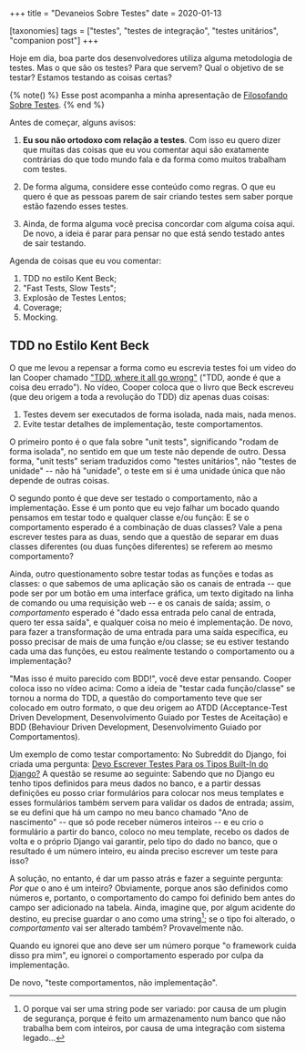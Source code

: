 +++
title = "Devaneios Sobre Testes"
date = 2020-01-13

[taxonomies]
tags = ["testes", "testes de integração", "testes unitários", "companion post"]
+++

Hoje em dia, boa parte dos desenvolvedores utiliza alguma metodologia de
testes. Mas o que são os testes? Para que servem? Qual o objetivo de se
testar? Estamos testando as coisas certas?

<!-- more -->

{% note() %}
Esse post acompanha a minha apresentação de [Filosofando Sobre
Testes](https://presentations.juliobiason.me/filosofando-testes.html).
{% end %}

Antes de começar, alguns avisos:

1. **Eu sou não ortodoxo com relação a testes**. Com isso eu quero dizer que
   muitas das coisas que eu vou comentar aqui são exatamente contrárias do que
   todo mundo fala e da forma como muitos trabalham com testes.

2. De forma alguma, considere esse conteúdo como regras. O que eu quero é que
   as pessoas parem de sair criando testes sem saber porque estão fazendo
   esses testes.

3. Ainda, de forma alguma você precisa concordar com alguma coisa aqui. De
   novo, a ideia é parar para pensar no que está sendo testado antes de sair
   testando.

Agenda de coisas que eu vou comentar:

1. TDD no estilo Kent Beck;
2. "Fast Tests, Slow Tests";
3. Explosão de Testes Lentos;
4. Coverage;
5. Mocking.

## TDD no Estilo Kent Beck

O que me levou a repensar a forma como eu escrevia testes foi um vídeo do Ian
Cooper chamado ["TDD, where it all go wrong"](https://vimeo.com/68375232)
("TDD, aonde é que a coisa deu errado"). No vídeo, Cooper coloca que o livro que
Beck escreveu (que deu origem a toda a revolução do TDD) diz apenas duas
coisas:

1. Testes devem ser executados de forma isolada, nada mais, nada menos.
2. Evite testar detalhes de implementação, teste comportamentos.

O primeiro ponto é o que fala sobre "unit tests", significando "rodam de forma
isolada", no sentido em que um teste não depende de outro. Dessa forma, "unit
tests" seriam traduzidos como "testes unitários", não "testes de unidade" --
não há "unidade", o teste em si é uma unidade única que não depende de outras
coisas.

O segundo ponto é que deve ser testado o comportamento, não a implementação.
Esse é um ponto que eu vejo falhar um bocado quando pensamos em testar todo e
qualquer classe e/ou função: E se o comportamento esperado é a combinação de
duas classes? Vale a pena escrever testes para as duas, sendo que a questão de
separar em duas classes diferentes (ou duas funções diferentes) se referem ao
mesmo comportamento?

Ainda, outro questionamento sobre testar todas as funções e todas as classes:
o que sabemos de uma aplicação são os canais de entrada -- que pode ser por um
botão em uma interface gráfica, um texto digitado na linha de comando ou uma
requisição web -- e os canais de saída; assim, o _comportamento_ esperado é
"dado essa entrada pelo canal de entrada, quero ter essa saída", e qualquer
coisa no meio é implementação. De novo, para fazer a transformação de uma
entrada para uma saída específica, eu posso precisar de mais de uma função
e/ou classe; se eu estiver testando cada uma das funções, eu estou realmente
testando o comportamento ou a implementação?

"Mas isso é muito parecido com BDD!", você deve estar pensando. Cooper coloca
isso no vídeo acima: Como a ideia de "testar cada função/classe" se tornou a
norma do TDD, a questão do comportamento teve que ser colocado em outro
formato, o que deu origem ao ATDD (Acceptance-Test Driven Development,
Desenvolvimento Guiado por Testes de Aceitação) e BDD (Behaviour Driven
Development, Desenvolvimento Guiado por Comportamentos).

Um exemplo de como testar comportamento: No Subreddit do Django, foi criada
uma pergunta: [Devo Escrever Testes Para os Tipos Built-In do
Django?](https://www.reddit.com/r/django/comments/5bearg/should_i_write_unit_tests_for_djangos_built_in/) 
A questão se resume ao seguinte: Sabendo que no Django eu tenho tipos
definidos para meus dados no banco, e a partir dessas definições eu posso
criar formulários para colocar nos meus templates e esses formulários também
servem para validar os dados de entrada; assim, se eu defini que há um campo
no meu banco chamado "Ano de nascimento" -- que só pode receber números
inteiros -- e eu crio o formulário a partir do banco, coloco no meu template,
recebo os dados de volta e o próprio Django vai garantir, pelo tipo do dado no
banco, que o resultado é um número inteiro, eu ainda preciso escrever um
teste para isso?

A solução, no entanto, é dar um passo atrás e fazer a seguinte pergunta: _Por
que_ o ano é um inteiro? Obviamente, porque anos são definidos como números e,
portanto, o comportamento do campo foi definido bem antes do campo ser
adicionado na tabela. Ainda, imagine que, por algum acidente do destino, eu
precise guardar o ano como uma string[^1]; se o tipo foi alterado, o
_comportamento_ vai ser alterado também? Provavelmente não.

Quando eu ignorei que ano deve ser um número porque "o framework cuida disso
pra mim", eu ignorei o comportamento esperado por culpa da implementação.

De novo, "teste comportamentos, não implementação".

<!-- testes gerenciador de alertas -->

<!-- https://www.youtube.com/watch?v=RAxiiRPHS9k fast tests, slow tests -->
<!-- teste models, views, controllers ... soa similar? -->
<!-- "desenvolvedores podem testar suas alterações rapidamente" ... soa
familiar? -->
<!-- testes de aderência a arquitetura do projeto -->
<!-- qual o valor para o usuário desses testes? -->

<!-- testes lentos -->
<!-- "testes de integração são lentos" -->
<!-- suite de testes tem que dar a opção de testar apenas o comportamento
alterado -->

<!-- coverage -->
<!-- 100% de cobertura é possível, removendo código -->
<!-- testes de integração do gerenciador de alertas mostrou que tínhamos
código morto -->
<!-- exemplo validação nomes -->

<!-- mocks -->
<!-- "coisas externas" vs "coisas fora do nosso controle" -->

[^1]: O porque vai ser uma string pode ser variado: por causa de um plugin de
  segurança, porque é feito um armazenamento num banco que não trabalha bem
  com inteiros, por causa de uma integração com sistema legado...
